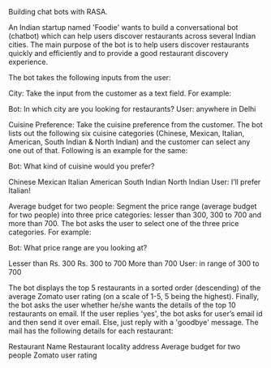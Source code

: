 Building chat bots with RASA.

An Indian startup named 'Foodie' wants to build a conversational bot (chatbot) which can help users discover restaurants across several Indian cities.
The main purpose of the bot is to help users discover restaurants quickly and efficiently and to provide a good restaurant discovery experience. 

The bot takes the following inputs from the user:

City: Take the input from the customer as a text field. For example:

Bot: In which city are you looking for restaurants?
User: anywhere in Delhi

Cuisine Preference: Take the cuisine preference from the customer. The bot lists out the following six cuisine categories (Chinese, Mexican, Italian, American, South Indian & North Indian) and the customer can select any one out of that. Following is an example for the same:

Bot: What kind of cuisine would you prefer?

Chinese
Mexican
Italian
American
South Indian
North Indian
User: I’ll prefer Italian!

Average budget for two people: Segment the price range (average budget for two people) into three price categories: lesser than 300, 300 to 700 and more than 700. The bot asks the user to select one of the three price categories. For example:

Bot: What price range are you looking at?

Lesser than Rs. 300
Rs. 300 to 700
More than 700
User: in range of 300 to 700


The bot displays the top 5 restaurants in a sorted order (descending) of the average Zomato user rating (on a scale of 1-5, 5 being the highest).
Finally, the bot asks the user whether he/she wants the details of the top 10 restaurants on email. If the user replies 'yes', the bot asks for user’s email id and then send it over email. Else, just reply with a 'goodbye' message. The mail has the following details for each restaurant:

Restaurant Name
Restaurant locality address
Average budget for two people
Zomato user rating


